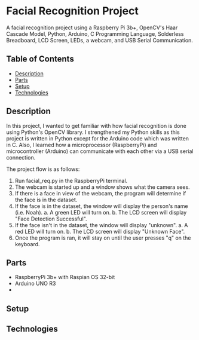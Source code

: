 # Facial Recognition Project 

A facial recognition project using a Raspberry Pi 3b+, OpenCV's Haar Cascade Model, Python, Arduino, C Programming Language, Solderless Breadboard,
LCD Screen, LEDs, a webcam, and USB Serial Communication.

## Table of Contents 

* [Description](#description)
* [Parts](#parts)
* [Setup](#setup)
* [Technologies](#technologies)

## Description 

In this project, I wanted to get familiar with how facial recognition is done using Python's OpenCV library. I strengthened my Python skills as this 
project is written in Python except for the Arduino code which was written in C. Also, I learned how a microprocessor (RaspberryPi) and microcontroller
(Arduino) can communicate with each other via a USB serial connection. 

The project flow is as follows:

1. Run facial_req.py in the RaspberryPi terminal.
2. The webcam is started up and a window shows what the camera sees.
3. If there is a face in view of the webcam, the program will determine if the face is in the dataset.
4. If the face is in the dataset, the window will display the person's name (i.e. Noah).
   a. A green LED will turn on.
   b. The LCD screen will display "Face Detection Successful".
5. If the face isn't in the dataset, the window will display "unknown".
   a. A red LED will turn on.
   b. The LCD screen will display "Unknown Face".
6. Once the program is ran, it will stay on until the user presses "q" on the keyboard.

## Parts

- RaspberryPi 3b+ with Raspian OS 32-bit
- Arduino UNO R3
- 

## Setup

## Technologies
